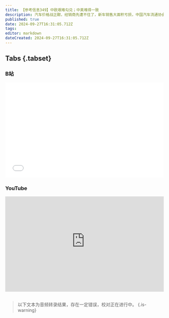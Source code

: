 ```yaml
---
title: 【参考信息349】中欧艰难勾兑；中美难得一致
description: 汽车价格战正酣，经销商先遭不住了，新车销售大面积亏损，中国汽车流通协会向主管部门求救。车市当前最大问题也是需求不足，产销连续三个月同比下降。新能源车渗透率连续两个月超50%，燃油车销量上月大跌。欧盟对中国产电动汽车调查终裁结果进行投票的日期推迟，中欧仍在艰难勾兑；中美各自规定新车必须有收音机，难得“达成”一致。欧美传统汽车巨头裁员潮升级，国内车企降本增效成为行业一致目标。商务部提醒车企出海风险。
published: true
date: 2024-09-27T16:31:05.712Z
tags: 
editor: markdown
dateCreated: 2024-09-27T16:31:05.712Z
---
```


## Tabs {.tabset}
### B站
<div style="position: relative; padding: 30% 45%;">
<iframe style="position: absolute; width: 100%; height: 100%; left: 0; top: 0;" src="//player.bilibili.com/player.html?&bvid=BV1EjxFepELc&page=1&as_wide=1&high_quality=1&danmaku=1&autoplay=0" scrolling="no" border="0" frameborder="no" framespacing="0" allowfullscreen="true"></iframe>
</div>

### YouTube
<div style="position: relative; padding: 30% 45%;">
<iframe style="position: absolute; top: 0; left: 0; width: 100%; height: 100%;" src="https://www.youtube-nocookie.com/embed/YouTubeVID" title="YouTube video player" frameborder="0" allow="accelerometer; autoplay; clipboard-write; encrypted-media; gyroscope; picture-in-picture" allowfullscreen></iframe>
</div>

## 

> 以下文本为音频转录结果，存在一定错误，校对正在进行中。
{.is-warning}

